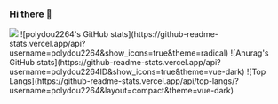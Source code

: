 ### Hi there 👋
<img src="https://img.shields.io/badge/happykevin13953@naver.com-03C75A?style=flat&logo=Naver&logoColor=white"/>
![polydou2264's GitHub stats](https://github-readme-stats.vercel.app/api?username=polydou2264&show_icons=true&theme=radical)
![Anurag's GitHub stats](https://github-readme-stats.vercel.app/api?username=polydou2264ID&show_icons=true&theme=vue-dark)
![Top Langs](https://github-readme-stats.vercel.app/api/top-langs/?username=polydou2264&layout=compact&theme=vue-dark)



<!--
**polydou2264/polydou2264** is a ✨ _special_ ✨ repository because its `README.md` (this file) appears on your GitHub profile.

<img src="https://img.shields.io/badge/{내용}-{배경 색깔}?style={스타일}&logo={로고이름}&logoColor={로고 색깔}"/>

Here are some ideas to get you started:

- 🔭 I’m currently working on ...
- 🌱 I’m currently learning ...
- 👯 I’m looking to collaborate on ...
- 🤔 I’m looking for help with ...
- 💬 Ask me about ...
- 📫 How to reach me: ...
- 😄 Pronouns: ...
- ⚡ Fun fact: ...
-->
